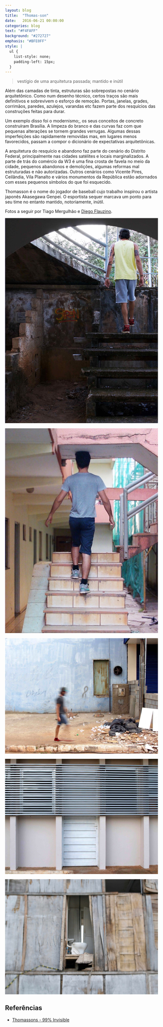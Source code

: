 ```yaml
---
layout: blog
title:  "Thomas-son"
date:   2016-06-21 00:00:00
categories: blog
text: "#F4FAFF"
background: "#272727"
emphasis: "#BFE0FF"
style: |
  ul {
    list-style: none;
    padding-left: 15px;
  }
---
```


> vestígio de uma arquitetura passada; mantido e inútil

Além das camadas de tinta, estruturas são sobrepostas no cenário arquitetônico.
Como num desenho técnico, certos traços são mais definitivos e sobrevivem o esforço de remoção.
Portas, janelas, grades, corrimãos, paredes, azulejos, varandas etc fazem parte dos resquícios das construções feitas para durar.

Um exemplo disso foi o modernismo;, os seus conceitos de concreto construíram Brasília.
A limpeza do branco e das curvas faz com que pequenas alterações se tornem grandes verrugas.
Algumas dessas imperfeições são rapidamente removidas mas, em lugares menos favorecidos, passam a compor o dicionário de expectativas arquitetônicas.

A arquitetura do resquício e abandono faz parte do cenário do Distrito Federal, principalmente nas cidades satélites e locais marginalizados.
A parte de trás do comércio da W3 é uma fina crosta de favela no meio da cidade, pequenos abandonos e demolições, algumas reformas mal estruturadas e não autorizadas.
Outros cenários como Vicente Pires, Ceilândia, Vila Planalto e vários monumentos da República estão adornados com esses pequenos símbolos do que foi esquecido.

Thomasson é o nome do jogador de baseball cujo trabalho inspirou o artista japonês Akasegawa Genpei.
O esportista sequer marcava um ponto para seu time no entanto mantido, notoriamente, inútil.

Fotos a seguir por Tiago Mergulhão e [Diego Flauzino](http://flauzino.com).

![Year Walk](/assets/thomasson-escada-1.jpg)

![Year Walk](/assets/thomasson-escada-2.jpg)

![Year Walk](/assets/thomasson-porta-1.jpg)

![Year Walk](/assets/thomasson-porta-2.jpg)

![Year Walk](/assets/thomasson-sanitario.jpg)

## Referências

- [Thomassons - 99% Invisible](http://99percentinvisible.org/episode/thomassons/)
